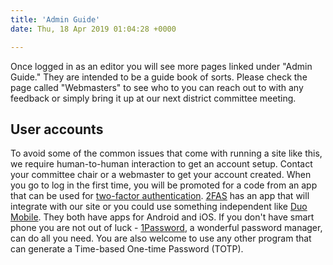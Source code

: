 ```yaml
---
title: 'Admin Guide'
date: Thu, 18 Apr 2019 01:04:28 +0000

---
```


Once logged in as an editor you will see more pages linked under "Admin Guide." They are intended to be a guide book of sorts. Please check the page called "Webmasters" to see who to you can reach out to with any feedback or simply bring it up at our next district committee meeting.

User accounts
-------------

To avoid some of the common issues that come with running a site like this, we require human-to-human interaction to get an account setup. Contact your committee chair or a webmaster to get your account created. When you go to log in the first time, you will be promoted for a code from an app that can be used for [two-factor authentication](https://en.wikipedia.org/wiki/Multi-factor_authentication). [2FAS](https://2fas.com) has an app that will integrate with our site or you could use something independent like [Duo Mobile](https://duo.com/product/trusted-users/two-factor-authentication/duo-mobile). They both have apps for Android and iOS. If you don't have smart phone you are not out of luck - [1Password](https://1password.com/), a wonderful password manager, can do all you need. You are also welcome to use any other program that can generate a Time-based One-time Password (TOTP).
